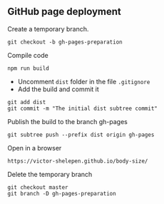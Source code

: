 ## GitHub page deployment
Create a temporary branch.
```
git checkout -b gh-pages-preparation
```
Compile code
```
npm run build
```

* Uncomment `dist` folder in the file `.gitignore`
* Add the build and commit it

```
git add dist
git commit -m "The initial dist subtree commit"
```
Publish the build to the branch gh-pages
```
git subtree push --prefix dist origin gh-pages
```
Open in a browser
```
https://victor-shelepen.github.io/body-size/
```
Delete the temporary branch
```
git checkout master
git branch -D gh-pages-preparation
```